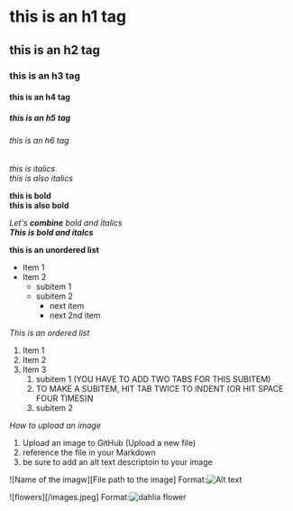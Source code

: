 # this is an h1 tag 
## this is an h2 tag 
### this is an h3 tag 
#### this is an h4 tag 
##### this is an h5 tag 
###### this is an h6 tag 

*this is italics* <br>
_this is also italics_ 

**this is bold** <br>
__this is also bold__


_Let's **combine** bold and italics_ <br>
_**This is bold and italcs**_

**this is an unordered list**
* Item 1
* Item 2
  * subitem 1
  * subitem 2 
    * next item 
    * next 2nd item 

*This is an ordered list*
1. Item 1 
2. Item 2 
3. Item 3 
    1. subitem 1 (YOU HAVE TO ADD TWO TABS FOR THIS SUBITEM)
    2. TO MAKE A SUBITEM, HIT TAB TWICE TO INDENT (OR HIT SPACE FOUR TIMES)N
    3. subitem 2 

*How to upload an image*
1. Upload an image to GitHub (Upload a new file)
2. reference the file in your Markdown 
3. be sure to add an alt text descriptoin to your image 

![Name of the imagw][File path to the image]
Format:![Alt text](url)


![flowers][/images.jpeg]
Format:![dahlia flower](https://www.almanac.com/plant/dahlias)




